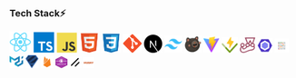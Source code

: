 ### Tech Stack⚡

<p align="left">
  <img src="./assets/icons/react.svg" width="38" height="38" title="React"/>
  <img src="./assets/icons/typescript.svg" width="37" height="37" title="TypeScript"/>
  <img src="./assets/icons/javascript.svg" width="36" height="36" title="JavaScript"/>
  <img src="./assets/icons/html.svg" width="35" height="35" title="HTML"/>
  <img src="./assets/icons/css.svg" width="34" height="34" title="CSS"/>
  <img src="./assets/icons/git.svg" width="33" height="33" title="Git"/>
  <img src="./assets/icons/nextjs.svg" width="32" height="32" title="Next.js"/>
  <img src="./assets/icons/tailwind.svg" width="31" height="31" title="Tailwind CSS"/>
  <img src="./assets/icons/zustand.svg" width="30" height="30" title="Zustand"/>
  <img src="./assets/icons/vite.svg" width="29" height="29" title="Vite"/>
  <img src="./assets/icons/vitest.svg" width="28" height="28" title="Vitest"/>
  <img src="./assets/icons/Jest.svg" width="27" height="27" title="Jest"/> 
  <img src="./assets/icons/eslint.svg" width="26" height="26" title="ESLint"/>
  <img src="./assets/icons/prettier.svg" width="25" height="25" title="Prettier"/>
  <img src="./assets/icons/mui.svg" width="24" height="24" title="MUI"/>
  <img src="./assets/icons/zod.svg" width="23" height="23" title="Zod"/>
  <img src="./assets/icons/firebase.svg" width="22" height="22" title="Firebase"/>
  <img src="./assets/icons/websocket.svg" width="21" height="21" title="WebSocket"/>
  <img src="./assets/icons/shadcn.svg" width="20" height="20" title="Shadcn/UI"/>
  <img src="./assets/icons/husky.svg" width="19" height="19" title="Husky"/>
</p>
